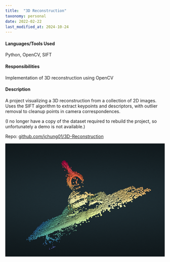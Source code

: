 ```yaml
---
title:  "3D Reconstruction"
taxonomy: personal
date: 2022-02-22
last_modified_at: 2024-10-24
---
```

#### Languages/Tools Used
Python, OpenCV, SIFT
#### Responsibilities
Implementation of 3D reconstruction using OpenCV
#### Description
A project visualizing a 3D reconstruction from a collection of 2D images. Uses the SIFT algorithm to extract keypoints and descriptors, with outlier removal to cleanup points in camera correspondences.

(I no longer have a copy of the dataset required to rebuild the project, so unfortunately a demo is not available.)

Repo: [github.com/jchung01/3D-Reconstruction](https://github.com/jchung01/3D-Reconstruction)

![Visualization](/assets/images/3d-reconstruction-visualization.png)